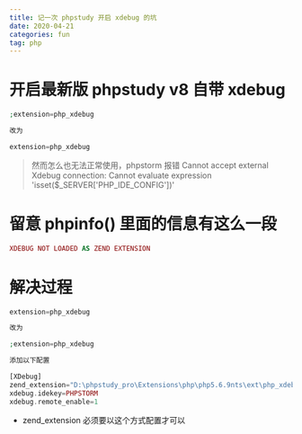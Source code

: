 ```yaml
---
title: 记一次 phpstudy 开启 xdebug 的坑
date: 2020-04-21
categories: fun
tag: php
---
```


# 开启最新版 phpstudy v8 自带 xdebug


``` php
;extension=php_xdebug

改为

extension=php_xdebug

```

> 然而怎么也无法正常使用，phpstorm 报错 Cannot accept external Xdebug connection: Cannot evaluate expression 'isset($_SERVER['PHP_IDE_CONFIG'])'

# 留意 phpinfo() 里面的信息有这么一段


``` php
XDEBUG NOT LOADED AS ZEND EXTENSION
```

# 解决过程

``` php
extension=php_xdebug

改为

;extension=php_xdebug

添加以下配置

[XDebug]
zend_extension="D:\phpstudy_pro\Extensions\php\php5.6.9nts\ext\php_xdebug.dll"
xdebug.idekey=PHPSTORM
xdebug.remote_enable=1

```

- zend_extension 必须要以这个方式配置才可以